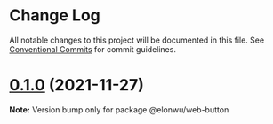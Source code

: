 # Change Log

All notable changes to this project will be documented in this file.
See [Conventional Commits](https://conventionalcommits.org) for commit guidelines.

# [0.1.0](https://github.com/ElonWu/elonwu_ui/compare/@elonwu/web-button@0.0.7...@elonwu/web-button@0.1.0) (2021-11-27)

**Note:** Version bump only for package @elonwu/web-button
